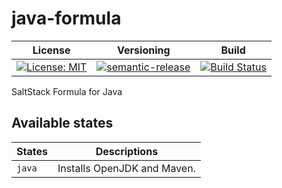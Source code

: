# java-formula

| License | Versioning | Build |
| ------- | ---------- | ----- |
| [![License: MIT](https://img.shields.io/badge/License-MIT-yellow.svg)](https://opensource.org/licenses/MIT) | [![semantic-release](https://img.shields.io/badge/%20%20%F0%9F%93%A6%F0%9F%9A%80-semantic--release-e10079.svg)](https://github.com/semantic-release/semantic-release) | [![Build Status](https://travis-ci.com/extra2000/java-formula.svg?branch=master)](https://travis-ci.com/extra2000/java-formula) |

SaltStack Formula for Java


## Available states

| States | Descriptions |
| ------ | ------------ |
| `java` | Installs OpenJDK and Maven. |
